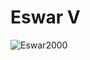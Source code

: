 <h1>Eswar V</h1>
<p align="left"><img src="https://github-readme-stats.vercel.app/api?username=Eswar2000&show_icons=true" alt="Eswar2000" /></p>
